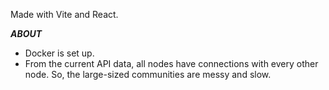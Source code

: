 Made with Vite and React.

***ABOUT***

- Docker is set up.
- From the current API data, all nodes have connections with every other node. So, the large-sized communities are messy and slow.

